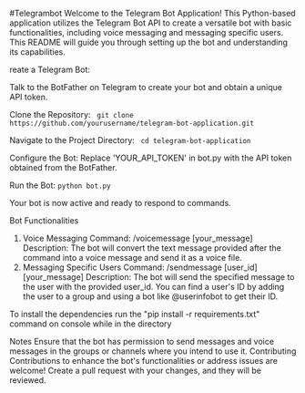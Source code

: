 #Telegrambot
Welcome to the Telegram Bot Application! This Python-based application utilizes the Telegram Bot API to create a versatile bot with basic functionalities, including voice messaging and messaging specific users. This README will guide you through setting up the bot and understanding its capabilities.

reate a Telegram Bot:

Talk to the BotFather on Telegram to create your bot and obtain a unique API token.

Clone the Repository:
`
git clone https://github.com/yourusername/telegram-bot-application.git`

Navigate to the Project Directory:
`
cd telegram-bot-application`

Configure the Bot:
Replace 'YOUR_API_TOKEN' in bot.py with the API token obtained from the BotFather.

Run the Bot:
`python bot.py`

Your bot is now active and ready to respond to commands.

Bot Functionalities

1. Voice Messaging
Command: /voicemessage [your_message]
Description: The bot will convert the text message provided after the command into a voice message and send it as a voice file.
2. Messaging Specific Users
Command: /sendmessage [user_id] [your_message]
Description: The bot will send the specified message to the user with the provided user_id. You can find a user's ID by adding the user to a group and using a bot like @userinfobot to get their ID.

To install the dependencies run the 
"pip install -r requirements.txt" 
command on console while in the directory

Notes
Ensure that the bot has permission to send messages and voice messages in the groups or channels where you intend to use it.
Contributing
Contributions to enhance the bot's functionalities or address issues are welcome! Create a pull request with your changes, and they will be reviewed.

